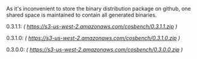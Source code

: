 As it's inconvenient to store the binary distribution package on github, one shared space is maintained to 
contain all generated binaries.

0.3.1.1:  *( https://s3-us-west-2.amazonaws.com/cosbench/0.3.1.1.zip )*

0.3.1.0:  *( https://s3-us-west-2.amazonaws.com/cosbench/0.3.1.0.zip )*

0.3.0.0:  *( https://s3-us-west-2.amazonaws.com/cosbench/0.3.0.0.zip )*
